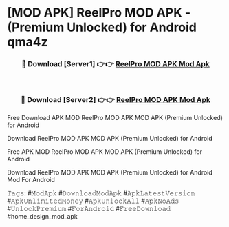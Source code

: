 # [MOD APK] ReelPro MOD APK - (Premium Unlocked) for Android qma4z



<div align="center">
<h3>🔴 Download [Server1] 👉👉 <a href="https://momento.my/?title=ReelPro_MOD_APK">ReelPro MOD APK Mod Apk</a></h3><br>

<h3>🔴 Download [Server2] 👉👉 <a href="https://momento.my/?title=ReelPro_MOD_APK">ReelPro MOD APK Mod Apk</a></h3>
</div>



Free Download APK MOD ReelPro MOD APK MOD APK (Premium Unlocked) for Android

Download ReelPro MOD APK MOD APK (Premium Unlocked) for Android

Free APK MOD ReelPro MOD APK MOD APK (Premium Unlocked) for Android

Download ReelPro MOD APK MOD APK (Premium Unlocked) for Android Mod For Android

𝚃𝚊𝚐𝚜: #𝙼𝚘𝚍𝙰𝚙𝚔 #𝙳𝚘𝚠𝚗𝚕𝚘𝚊𝚍𝙼𝚘𝚍𝙰𝚙𝚔 #𝙰𝚙𝚔𝙻𝚊𝚝𝚎𝚜𝚝𝚅𝚎𝚛𝚜𝚒𝚘𝚗 #𝙰𝚙𝚔𝚄𝚗𝚕𝚒𝚖𝚒𝚝𝚎𝚍𝙼𝚘𝚗𝚎𝚢 #𝙰𝚙𝚔𝚄𝚗𝚕𝚘𝚌𝚔𝙰𝚕𝚕 #𝙰𝚙𝚔𝙽𝚘𝙰𝚍𝚜 #𝚄𝚗𝚕𝚘𝚌𝚔𝙿𝚛𝚎𝚖𝚒𝚞𝚖 #𝙵𝚘𝚛𝙰𝚗𝚍𝚛𝚘𝚒𝚍 #𝙵𝚛𝚎𝚎𝙳𝚘𝚠𝚗𝚕𝚘𝚊𝚍 #home_design_mod_apk
